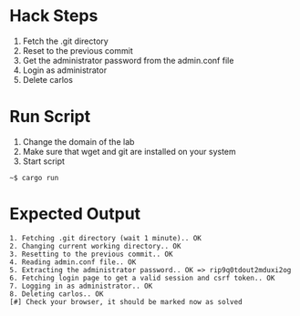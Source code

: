 # Hack Steps

1. Fetch the .git directory
2. Reset to the previous commit
3. Get the administrator password from the admin.conf file
4. Login as administrator
5. Delete carlos

# Run Script

1. Change the domain of the lab
2. Make sure that wget and git are installed on your system
3. Start script

```
~$ cargo run
```

# Expected Output

```
1. Fetching .git directory (wait 1 minute).. OK
2. Changing current working directory.. OK
3. Resetting to the previous commit.. OK
4. Reading admin.conf file.. OK
5. Extracting the administrator password.. OK => rip9q0tdout2mduxi2og
6. Fetching login page to get a valid session and csrf token.. OK
7. Logging in as administrator.. OK
8. Deleting carlos.. OK
[#] Check your browser, it should be marked now as solved
```
